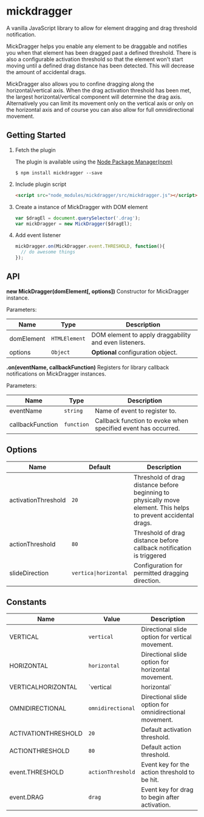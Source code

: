# mickdragger

A vanilla JavaScript library to allow for element dragging and drag threshold notification.

MickDragger helps you enable any element to be draggable and notifies you when that element has been dragged past a defined threshold.  There is also a configurable activation threshold so that the element won't start moving until a defined drag distance has been detected.  This will decrease the amount of accidental drags.

MickDragger also allows you to confine dragging along the horizontal/vertical axis.  When the drag activation threshold has been met, the largest horizontal/vertical component will determine the drag axis.  Alternatively you can limit its movement only on the vertical axis or only on the horizontal axis and of course you can also allow for full omnidirectional movement.

## Getting Started

1. Fetch the plugin

   The plugin is available using the [Node Package Manager(npm)](https://www.npmjs.com/package/mickdragger)
    
   ```shell
   $ npm install mickdragger --save
   ```

2. Include plugin script
  
   ```html
   <script src="node_modules/mickdragger/src/mickdragger.js"></script>
   ```

3. Create a instance of MickDragger with DOM element

   ```javascript
   var $dragEl = document.querySelector('.drag');
   var mickDragger = new MickDragger($dragEl);
   ```

4. Add event listener

   ```javascript
   mickDragger.on(MickDragger.event.THRESHOLD, function(){
     // do awesome things
   });
   ```

## API

**new MickDragger(domElement[, options])**
Constructor for MickDragger instance.

Parameters:

| Name | Type | Description |
| ---- | ---- | ----------- |
| domElement | `HTMLElement` | DOM element to apply draggability and even listeners. |
| options | `Object` | **Optional** configuration object. |

**.on(eventName, callbackFunction)**
Registers for library callback notifications on MickDragger instances.

Parameters:

| Name | Type | Description |
| ---- | ---- | ----------- |
| eventName | `string` | Name of event to register to. |
| callbackFunction | `function` | Callback function to evoke when specified event has occurred. |



## Options

| Name | Default | Description |
| ---- | ------- | ----------- |
| activationThreshold | `20` | Threshold of drag distance before beginning to physically move element.  This helps to prevent accidental drags. |
| actionThreshold | `80` | Threshold of drag distance before callback notification is triggered |
| slideDirection | `vertica\|horizontal` | Configuration for permitted dragging direction. |

## Constants

| Name | Value | Description |
| ---- | ------- | ----------- |
| VERTICAL | `vertical` | Directional slide option for vertical movement. |
| HORIZONTAL | `horizontal` | Directional slide option for horizontal movement. |
| VERTICALHORIZONTAL | `vertical|horizontal` | Directional slide option for strict vertical/horizontal movement. |
| OMNIDIRECTIONAL | `omnidirectional` | Directional slide option for omnidirectional movement. |
| ACTIVATIONTHRESHOLD | `20` | Default activation threshold. |
| ACTIONTHRESHOLD | `80` | Default action threshold. |
| event.THRESHOLD | `actionThreshold` | Event key for the action threshold to be hit. | 
| event.DRAG | `drag` | Event key for drag to begin after activation. |
